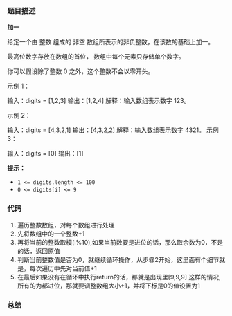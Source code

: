 ### 题目描述

**加一**

给定一个由 整数 组成的 非空 数组所表示的非负整数，在该数的基础上加一。

最高位数字存放在数组的首位， 数组中每个元素只存储单个数字。

你可以假设除了整数 0 之外，这个整数不会以零开头。



示例 1：

输入：digits = [1,2,3]
输出：[1,2,4]
解释：输入数组表示数字 123。

示例 2：

输入：digits = [4,3,2,1]
输出：[4,3,2,2]
解释：输入数组表示数字 4321。
示例 3：

输入：digits = [0]
输出：[1]



**提示：**

- `1 <= digits.length <= 100`
- `0 <= digits[i] <= 9`



### 代码



1. 遍历整数数组，对每个数组进行处理
2. 先将数组中的一个整数+1
3. 再将当前的整数取模(i%10),如果当前数要是进位的话，那么取余数为0，不是的话，返回原值
4. 判断当前整数值是否为0，就继续循环操作，从步骤2开始，这里面有个细节就是，每次遍历中先对当前值+1
5. 在最后如果没有在循环中执行return的话，那就是出现里[9,9,9] 这样的情况,所有的为都进位，那就要调整数组大小+1，并将下标是0的值设置为1



### 总结